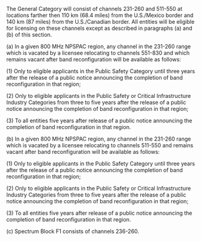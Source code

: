 The General Category will consist of channels 231-260 and 511-550 at locations farther then 110 km (68.4 miles) from the U.S./Mexico border and 140 km (87 miles) from the U.S./Canadian border. All entities will be eligible for licensing on these channels except as described in paragraphs (a) and (b) of this section.

(a) In a given 800 MHz NPSPAC region, any channel in the 231-260 range which is vacated by a licensee relocating to channels 551-830 and which remains vacant after band reconfiguration will be available as follows:

(1) Only to eligible applicants in the Public Safety Category until three years after the release of a public notice announcing the completion of band reconfiguration in that region;

(2) Only to eligible applicants in the Public Safety or Critical Infrastructure Industry Categories from three to five years after the release of a public notice announcing the completion of band reconfiguration in that region;

(3) To all entities five years after release of a public notice announcing the completion of band reconfiguration in that region.

(b) In a given 800 MHz NPSPAC region, any channel in the 231-260 range which is vacated by a licensee relocating to channels 511-550 and remains vacant after band reconfiguration will be available as follows:

(1) Only to eligible applicants in the Public Safety Category until three years after the release of a public notice announcing the completion of band reconfiguration in that region;

(2) Only to eligible applicants in the Public Safety or Critical Infrastructure Industry Categories from three to five years after the release of a public notice announcing the completion of band reconfiguration in that region;

(3) To all entities five years after release of a public notice announcing the completion of band reconfiguration in that region.

(c) Spectrum Block F1 consists of channels 236-260.

